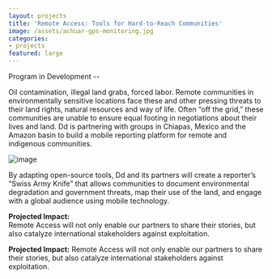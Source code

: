 ```yaml
---
layout: projects
title: 'Remote Access: Tools for Hard-to-Reach Communities'
image: /assets/achuar-gps-monitoring.jpg
categories:
- projects
featured: large
---
```

Program in Development --

Oil contamination, illegal land grabs, forced labor. Remote communities in environmentally sensitive locations face these and other pressing threats to their land rights, natural resources and way of life. Often “off the grid,” these communities are unable to ensure equal footing in negotiations about their lives and land. Dd is partnering with groups in Chiapas, Mexico and the Amazon basin to build a mobile reporting platform for remote and indigenous communities.


![image](http://farm9.staticflickr.com/8034/8020640177_c8bf5a55ef_o.jpg)

By adapting open-source tools, Dd and its partners will create a reporter’s “Swiss Army Knife” that allows communities to document environmental degradation and government threats, map their use of the land, and engage with a global audience using mobile technology.

**Projected Impact:**  
Remote Access will not only enable our partners to share their stories, but also catalyze international stakeholders against exploitation. 


**Projected Impact:**
Remote Access will not only enable our partners to share their stories, but also catalyze international stakeholders against exploitation.
